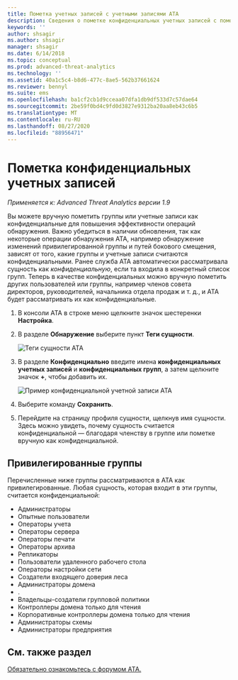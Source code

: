 ```yaml
---
title: Пометка учетных записей с учетными записями ATA
description: Сведения о пометке конфиденциальных учетных записей с помощью Advanced Threat Analytics (ATA)
keywords: ''
author: shsagir
ms.author: shsagir
manager: shsagir
ms.date: 6/14/2018
ms.topic: conceptual
ms.prod: advanced-threat-analytics
ms.technology: ''
ms.assetid: 40a1c5c4-b8d6-477c-8ae5-562b37661624
ms.reviewer: bennyl
ms.suite: ems
ms.openlocfilehash: ba1cf2cb1d9cceaa07dfa1db9df533d7c57dae64
ms.sourcegitcommit: 2be59f0bd4c9fd0d3827e9312ba20aa8eb43c6b5
ms.translationtype: MT
ms.contentlocale: ru-RU
ms.lasthandoff: 08/27/2020
ms.locfileid: "88956471"
---
```

# <a name="tag-sensitive-accounts"></a>Пометка конфиденциальных учетных записей


*Применяется к: Advanced Threat Analytics версии 1.9*

Вы можете вручную пометить группы или учетные записи как конфиденциальные для повышения эффективности операций обнаружения. Важно убедиться в наличии обновления, так как некоторые операции обнаружения ATA, например обнаружение изменений привилегированной группы и путей бокового смещения, зависят от того, какие группы и учетные записи считаются конфиденциальными. Ранее служба ATA автоматически рассматривала сущность как *конфиденциальную*, если та входила в конкретный список групп. Теперь в качестве конфиденциальных можно вручную пометить других пользователей или группы, например членов совета директоров, руководителей, начальника отдела продаж и т. д., и ATA будет рассматривать их как конфиденциальные.

1. В консоли ATA в строке меню щелкните значок шестеренки **Настройка**.

1. В разделе **Обнаружение** выберите пункт **Теги сущности**.

    ![Теги сущности ATA](media/entity-tags.png)

1. В разделе **Конфиденциально** введите имена **конфиденциальных учетных записей** и **конфиденциальных групп**, а затем щелкните значок **+**, чтобы добавить их.

    ![Пример конфиденциальной учетной записи ATA](media/sensitive-account-sample.png)

1. Выберите команду **Сохранить**.

1. Перейдите на страницу профиля сущности, щелкнув имя сущности. Здесь можно увидеть, почему сущность считается конфиденциальной — благодаря членству в группе или пометке вручную как конфиденциальной.


## <a name="sensitive-groups"></a>Привилегированные группы

Перечисленные ниже группы рассматриваются в ATA как привилегированные. Любая сущность, которая входит в эти группы, считается конфиденциальной:

- Администраторы
- Опытные пользователи
- Операторы учета
- Операторы сервера
- Операторы печати
- Операторы архива
- Репликаторы
- Пользователи удаленного рабочего стола 
- Операторы настройки сети 
- Создатели входящего доверия леса
- Администраторы домена
- .
- Владельцы-создатели групповой политики 
- Контроллеры домена только для чтения 
- Корпоративные контроллеры домена только для чтения 
- Администраторы схемы 
- Администраторы предприятия
     
## <a name="see-also"></a>См. также раздел
[Обязательно ознакомьтесь с форумом ATA.](https://social.technet.microsoft.com/Forums/security/home?forum=mata)
